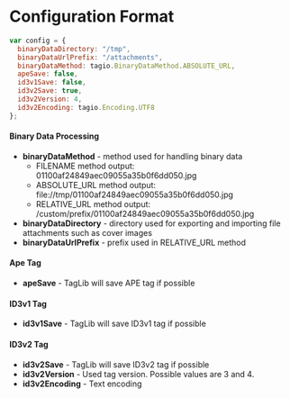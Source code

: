 # Configuration Format

```javascript
var config = {
  binaryDataDirectory: "/tmp",
  binaryDataUrlPrefix: "/attachments",
  binaryDataMethod: tagio.BinaryDataMethod.ABSOLUTE_URL,
  apeSave: false,
  id3v1Save: false,
  id3v2Save: true,
  id3v2Version: 4,
  id3v2Encoding: tagio.Encoding.UTF8
};
```

#### Binary Data Processing

* **binaryDataMethod** - method used for handling binary data
  * FILENAME method output: 01100af24849aec09055a35b0f6dd050.jpg
  * ABSOLUTE_URL method output: file://tmp/01100af24849aec09055a35b0f6dd050.jpg
  * RELATIVE_URL method output: /custom/prefix/01100af24849aec09055a35b0f6dd050.jpg
* **binaryDataDirectory** - directory used for exporting and importing file attachments such as cover images
* **binaryDataUrlPrefix** - prefix used in RELATIVE_URL method


#### Ape Tag

* **apeSave** - TagLib will save APE tag if possible

#### ID3v1 Tag

* **id3v1Save** - TagLib will save ID3v1 tag if possible

#### ID3v2 Tag

* **id3v2Save** - TagLib will save ID3v2 tag if possible
* **id3v2Version** - Used tag version. Possible values are 3 and 4.
* **id3v2Encoding** - Text encoding


